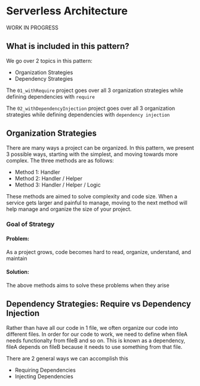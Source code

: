 # Serverless Architecture
WORK IN PROGRESS

## What is included in this pattern?
We go over 2 topics in this pattern:
- Organization Strategies
- Dependency Strategies

The `01_withRequire` project goes over all 3 organization strategies
while defining dependencies with `require`

The `02_withDependencyInjection` project goes over all 3 organization strategies while defining dependencies with `dependency injection` 


## Organization Strategies
There are many ways a project can be organized. In this pattern, we present 3 possible ways, starting with the simplest, and moving towards more complex. The three methods are as follows:

- Method 1: Handler
- Method 2: Handler / Helper
- Method 3: Handler / Helper / Logic

These methods are aimed to solve complexity and code size. When
a service gets larger and painful to manage, moving to the next
method will help manage and organize the size of your project.


### Goal of Strategy
#### Problem:
As a project grows, code becomes hard to read, organize, understand,
and maintain
#### Solution:
The above methods aims to solve these problems when they arise


## Dependency Strategies: Require vs Dependency Injection
Rather than have all our code in 1 file, we often organize
our code into different files. In order for our code to work,
we need to define when fileA needs functionalty from fileB and so on.
This is known as a dependency, fileA depends on fileB because it needs
to use something from that file.

There are 2 general ways we can accomplish this
- Requiring Dependencies
- Injecting Dependencies


